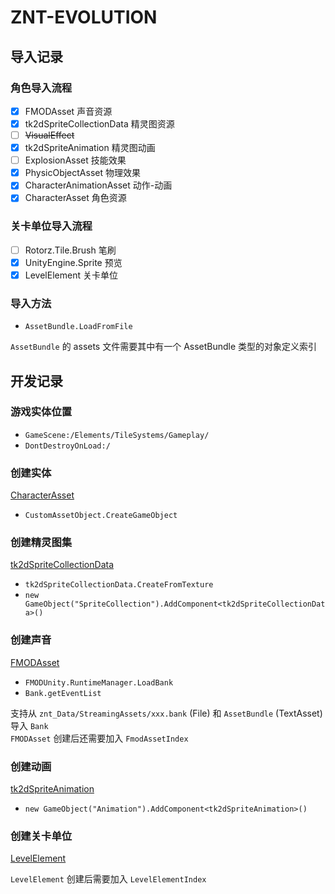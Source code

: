 ﻿# ZNT-EVOLUTION

## 导入记录

### 角色导入流程

- [x] FMODAsset 声音资源
- [x] tk2dSpriteCollectionData 精灵图资源
- [ ] ~~VisualEffect~~
- [x] tk2dSpriteAnimation 精灵图动画
- [ ] ExplosionAsset 技能效果
- [x] PhysicObjectAsset 物理效果
- [x] CharacterAnimationAsset 动作-动画
- [x] CharacterAsset 角色资源

### 关卡单位导入流程

- [ ] Rotorz.Tile.Brush 笔刷
- [x] UnityEngine.Sprite 预览
- [x] LevelElement 关卡单位

### 导入方法

- `AssetBundle.LoadFromFile`

`AssetBundle` 的 assets 文件需要其中有一个 AssetBundle 类型的对象定义索引

## 开发记录

### 游戏实体位置

- `GameScene:/Elements/TileSystems/Gameplay/`
- `DontDestroyOnLoad:/`

### 创建实体

[CharacterAsset](docs/CharacterAsset.md)

- `CustomAssetObject.CreateGameObject`

### 创建精灵图集

[tk2dSpriteCollectionData](docs/tk2dSpriteCollectionData.md)

- `tk2dSpriteCollectionData.CreateFromTexture`
- `new GameObject("SpriteCollection").AddComponent<tk2dSpriteCollectionData>()`

### 创建声音

[FMODAsset](docs/FMODAsset.md)

- `FMODUnity.RuntimeManager.LoadBank`
- `Bank.getEventList`

支持从 `znt_Data/StreamingAssets/xxx.bank` (File) 和 `AssetBundle` (TextAsset) 导入 `Bank`  
`FMODAsset` 创建后还需要加入 `FmodAssetIndex`

### 创建动画

[tk2dSpriteAnimation](docs/tk2dSpriteAnimation.md)

- `new GameObject("Animation").AddComponent<tk2dSpriteAnimation>()`

### 创建关卡单位

[LevelElement](docs/LevelElement.md)

`LevelElement` 创建后需要加入 `LevelElementIndex`